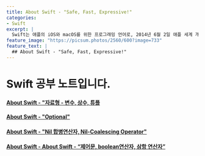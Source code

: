 ```yaml
---
title: About Swift - "Safe, Fast, Expressive!"
categories:
- Swift
excerpt: |
  Swift는 애플의 iOS와 macOS를 위한 프로그래밍 언어로, 2014년 6월 2일 애플 세계 개발자 회의에서 처음 소개되었습니다. 기존의 애플 운영체제용 언어인 Objective-C와 함께 공존할 목적으로 만들어졌습니다.
feature_image: "https://picsum.photos/2560/600?image=733"
feature_text: |
  ## About Swift - "Safe, Fast, Expressive!"
---
```


 # Swift 공부 노트입니다.  
#### [About Swift - "자료형 - 변수, 상수, 튜플](https://tgoddessana.github.io/swift/2021/09/10/swift-post2/)  
#### [About Swift - "Optional"](https://tgoddessana.github.io/swift/2021/09/12/swift-post3/)
#### [About Swift - "Nil 합병연산자, Nil-Coalescing Operator"](https://tgoddessana.github.io/swift/2021/09/15/swift-post4/)
#### [About Swift - About Swift - “제어문, boolean연산자, 삼항 연산자”](https://tgoddessana.github.io/swift/2021/09/16/swift-post5/)